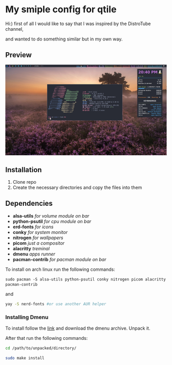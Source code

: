 # My smiple config for qtile

Hi:)
first of all I would like to say that I was inspired by the DistroTube channel,

and wanted to do something similar but in my own way.
## Preview

![](https://github.com/ProgrammerLinuxRus/dots/blob/main/screen09.jpg)

## Installation

1. Clone repo
2. Сreate the necessary directories and copy the files into them

## Dependencies 

+ **alsa-utils**        *for volume module on bar*
+ **python-psutil**     *for cpu module on bar*
+ **erd-fonts**    *for icons*
+ **conky**        *for system monitor*
+ **nitrogen**     *for wallpapers*
+ **picom**  *just a compositor*
+ **alacritty** *treminal*
+ **dmenu** *apps runner*
+ **pacman-contrib** *for pacman module on bar*
  
To install on arch linux run the following commands:

~~~
sudo pacman -S alsa-utils python-psutil conky nitrogen picom alacritty pacman-contrib
~~~
and
~~~bash
yay -S nerd-fonts #or use another AUR helper
~~~
### Installing Dmenu
To install follow the [link](https://tools.suckless.org/dmenu/) and download the dmenu archive. Unpack it.

After that run the following commands:

~~~bash
cd /path/to/unpacked/directory/
~~~
~~~bash
sudo make install
~~~

